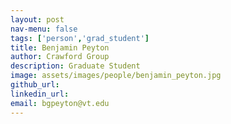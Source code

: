 ```yaml
---
layout: post
nav-menu: false
tags: ['person','grad_student']
title: Benjamin Peyton 
author: Crawford Group
description: Graduate Student
image: assets/images/people/benjamin_peyton.jpg
github_url: 
linkedin_url: 
email: bgpeyton@vt.edu 
---
```


